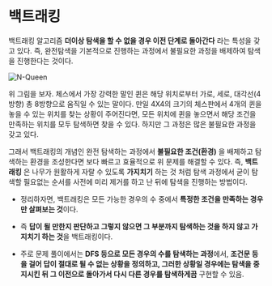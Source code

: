 # 백트래킹
백트래킹 알고리즘 **더이상 탐색을 할 수 없을 경우 이전 단계로 돌아간다** 라는 특성을 갖고 있다. 즉, 완전탐색을 기본적으로 진행하는 과정에서 불필요한 과정을 배제하여 탐색을 진행한다는 것이다.

![N-Queen](https://t1.daumcdn.net/cfile/tistory/99B8D13F5A927B1132)

위 그림을 보자. 체스에서 가장 강력한 말인 퀸은 해당 위치로부터 가로, 세로, 대각선(4방향) 총 8방향으로 움직일 수 있는 말이다. 만일 4X4의 크기의 체스판에서 4개의 퀸을 놓을 수 있는 위치를 찾는 상황이 주어진다면, 모든 위치에 퀸을 놓으면서 해당 조건을 만족하는 위치를 모두 탐색하면 찾을 수 있다. 하지만 그 과정은 많은 불필요한 과정을 갖고 있다.

그래서 백트래킹의 개념인 완전 탐색하는 과정에서 **불필요한 조건(환경)** 을 배제하고 탐색하는 환경을 조성한다면 보다 빠르고 효율적으로 위 문제를 해결할 수 있다. 즉, **백트래킹** 은 나무가 원활하게 자랄 수 있도록 **가지치기**  하는 것 처럼 탐색 과정에서 굳이 탐색할 필요없는 순서를 사전에 미리 제거를 하고 난 뒤에 탐색을 진행하는 방법이다.

-   정리하자면, 백트래킹은 모든 가능한 경우의 수 중에서  **특정한 조건을 만족하는 경우만 살펴보는 것**이다.
    
-   즉  **답이 될 만한지 판단하고 그렇지 않으면 그 부분까지 탐색하는 것을 하지 않고 가지치기 하는 것**을 백트래킹이다.
-   주로 문제 풀이에서는  **DFS 등으로 모든 경우의 수를 탐색하는 과정**에서,  **조건문 등을 걸어 답이 절대로 될 수 없는 상황을 정의하고, 그러한 상황일 경우에는 탐색을 중지시킨 뒤 그 이전으로 돌아가서 다시 다른 경우를 탐색하게끔**  구현할 수 있음.
